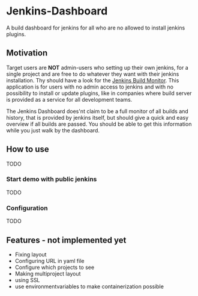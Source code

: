 # Jenkins-Dashboard
A build dashboard for jenkins for all who are no allowed to install jenkins plugins.

## Motivation
Target users are **NOT** admin-users who setting up their own jenkins, for a single project and are free to do whatever they want with their jenkins installation. Thy should have a look for the [Jenkins Build Monitor](https://github.com/jan-molak/jenkins-build-monitor-plugin/).
This application is for users with no admin access to jenkins and with no possibility to install or update plugins, like in companies where build server is provided as a service for all development teams.

The Jenkins Dashboard does'nt claim to be a full monitor of all builds and history, that is provided by jenkins itself, but should give a quick and easy overview if all builds are passed. You should be able to get this information while you just walk by the dashboard.

## How to use
TODO

### Start demo with public jenkins
TODO

### Configuration
TODO

## Features - not implemented yet

- Fixing layout
- Configuring URL in yaml file
- Configure which projects to see
- Making multiproject layout
- using SSL
- use environmentvariables to make containerization possible

